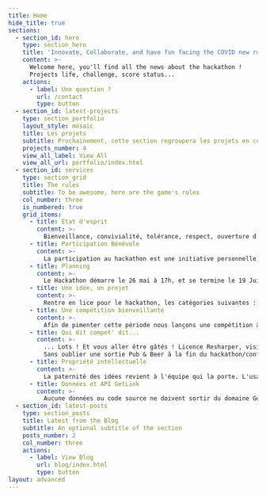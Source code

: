 ```yaml
---
title: Home
hide_title: true
sections:
  - section_id: hero
    type: section_hero
    title: 'Innovate, Collaborate, and have fun facing the COVID new rules !'
    content: >-
      Welcome here, you'll find all the news about the hackathon !
      Projects life, challenge, score status...
    actions:
      - label: Une question ?
        url: /contact
        type: button
  - section_id: latest-projects
    type: section_portfolio
    layout_style: mosaic
    title: Les projets
    subtitle: Prochainement, cette section regroupera les projets en cours
    projects_number: 4
    view_all_label: View All
    view_all_url: portfolio/index.html
  - section_id: services
    type: section_grid
    title: The rules
    subtitle: To be awesome, here are the game's rules
    col_number: three
    is_numbered: true
    grid_items:
      - title: Etat d'esprit
        content: >-
          Bienveillance, convivialité, tolérance, respect, ouverture d'esprit, autant de mots pour qualifier l'état d'esprit des participants.
      - title: Participation Bénévole
        content: >-
          La participation au hackathon est une initiative personnelle, bénévole, non soumise à rémunération. Le partage, le challenge cognitif sont les maîtres mots ! 
      - title: Planning
        content: >-
          Le Hackathon démarre le 26 mai à 17h, et se termine le 19 Juin à 17h. Les équipe s'auto-organisent et allouent le temps comme elles le souhaitent tout en participant aux événements intermédiaires.
      - title: Une idée, un projet
        content: >-
          Rentre en lice pour le hackathon, les catégories suivantes : Elaboration d'une idée, réalisation d'un prototype ou la modification d'un projet existant. Si votre analyse est bien ficelée vous pouvez ne pas avoir besoin de code à développer.
      - title: Une compétition bienveillante
        content: >-
          Afin de pimenter cette période nous lançons une compétition à points. Un post détaille les règles . Des mini-challenges seront lancés les mardis à 17h et terminerons les mardis suivants à la même heure. La clôture du hackathon sera prononcées après délibération du jury afin de déterminer le projet le plus brillant. Nous espérons par ailleur compter sur la présence de l'ET comitee.
      - title: Qui dit compet' dit...
        content: >-
          ... Lots ! Et vous aller être gâtés ! Licence Resharper, visite V.I.P., bracelets connectés Fitbit, abonnements Programmez...Et le classique T-Shirt !
          Sans oublier une sortie Pub & Beer à la fin du hackathon/confinement afin de fêter cet événement tous ensemble.
      - title: Propriété intellectuelle
        content: >-
          La paternité des idées revient à l'équipe qui la porte. L'usage dans le contexte GetLink restera autorisée, sans contrepartie. La confidentialité des données impose que les informations propres à GetLink ne soient pas divulguées.
      - title: Données et API GetLink
        content: >-
          Aucune données ou code source ne doivent sortir du domaine GetLink, les autres projets satellites pourront faire l’objet d’une licence choisie par l’équipe.
  - section_id: latest-posts
    type: section_posts
    title: Latest from the Blog
    subtitle: An optional subtitle of the section
    posts_number: 2
    col_number: three
    actions:
      - label: View Blog
        url: blog/index.html
        type: button
layout: advanced
---
```

